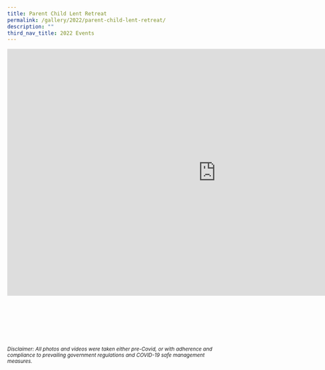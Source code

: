 ```yaml
---
title: Parent Child Lent Retreat
permalink: /gallery/2022/parent-child-lent-retreat/
description: ""
third_nav_title: 2022 Events
---
```

<iframe allowfullscreen="true" height="569" width="960" frameborder="0" src="https://docs.google.com/presentation/d/e/2PACX-1vTZ8wVw_4kZI3KP3NsQR9n1P2qg1QqFOubyjT6rJbKBGR8WMcotCP0AppnsG-B2gR6Y-rV_Psadt15E/embed?start=true&amp;loop=true&amp;delayms=5000"></iframe>


<br><br><br><br><br><br>
<sup>_Disclaimer: All photos and videos were taken either pre-Covid, or with adherence and compliance to prevailing government regulations and COVID-19 safe management measures._</sup>